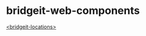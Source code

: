 bridgeit-web-components
============


[&lt;bridgeit-locations&gt;](http://bridgeit.github.io/bridgeit-web-components/bridgeit-locations)

